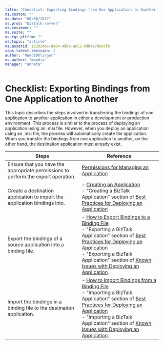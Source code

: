 ```yaml
---
title: "Checklist: Exporting Bindings from One Application to Another | Microsoft Docs"
ms.custom: ""
ms.date: "06/08/2017"
ms.prod: "biztalk-server"
ms.reviewer: ""
ms.suite: ""
ms.tgt_pltfrm: ""
ms.topic: "article"
ms.assetid: 152924e6-da64-4db9-a852-bdb4e79687fb
caps.latest.revision: 2
author: "MandiOhlinger"
ms.author: "mandia"
manager: "anneta"
---
```

# Checklist: Exporting Bindings from One Application to Another
This topic describes the steps involved in transferring the bindings of one application to another application in either a development or production environment. This process is similar to the process of deploying an application using an .msi file. However, when you deploy an application using an .msi file, the process will automatically create the application. When you transfer the bindings from one application to another, on the other hand, the destination application must already exist.  


|                                       Steps                                       |                                                                                                                                                                                                                             Reference                                                                                                                                                                                                                              |
|-----------------------------------------------------------------------------------|--------------------------------------------------------------------------------------------------------------------------------------------------------------------------------------------------------------------------------------------------------------------------------------------------------------------------------------------------------------------------------------------------------------------------------------------------------------------|
| Ensure that you have the appropriate permissions to perform the export operation. |                                                                                                                                                                             [Permissions for Managing an Application](../technical-guides/permissions-for-managing-an-application.md)                                                                                                                                                                              |
|     Create a destination application to import the application bindings into.     |                                                                                                        -   [Creating an Application](../technical-guides/creating-an-application.md)<br />-   "Creating a BizTalk Application" section of [Best Practices for Deploying an Application](../technical-guides/best-practices-for-deploying-an-application.md)                                                                                                        |
|         Export the bindings of a source application into a binding file.          |   -   [How to Export Bindings to a Binding File](../technical-guides/how-to-export-bindings-to-a-binding-file.md)<br />-   "Exporting a BizTalk Application" section of [Best Practices for Deploying an Application](../technical-guides/best-practices-for-deploying-an-application.md)<br />-   "Exporting a BizTalk Application" section of [Known Issues with Deploying an Application](../technical-guides/known-issues-with-deploying-an-application.md).   |
|       Import the bindings in a binding file to the destination application.       | -   [How to Import Bindings from a Binding File](../technical-guides/how-to-import-bindings-from-a-binding-file.md)<br />-   "Importing a BizTalk Application" section of [Best Practices for Deploying an Application](../technical-guides/best-practices-for-deploying-an-application.md)<br />-   "Importing a BizTalk Application" section of [Known Issues with Deploying an Application](../technical-guides/known-issues-with-deploying-an-application.md). |

